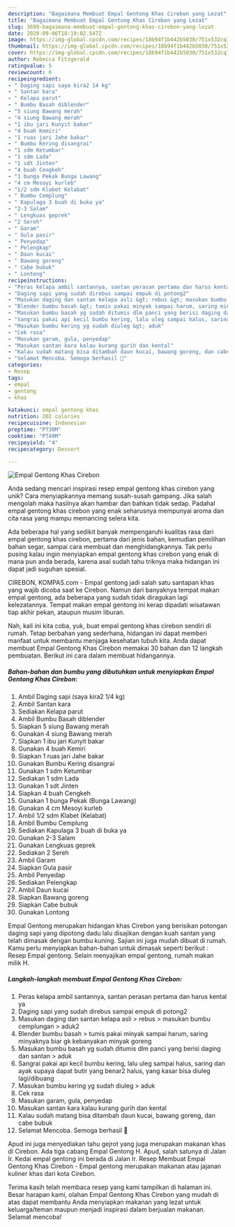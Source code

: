 ```yaml
---
description: "Bagaimana Membuat Empal Gentong Khas Cirebon yang Lezat"
title: "Bagaimana Membuat Empal Gentong Khas Cirebon yang Lezat"
slug: 3699-bagaimana-membuat-empal-gentong-khas-cirebon-yang-lezat
date: 2020-09-06T18:19:02.547Z
image: https://img-global.cpcdn.com/recipes/18b94f1b442b5030/751x532cq70/empal-gentong-khas-cirebon-foto-resep-utama.jpg
thumbnail: https://img-global.cpcdn.com/recipes/18b94f1b442b5030/751x532cq70/empal-gentong-khas-cirebon-foto-resep-utama.jpg
cover: https://img-global.cpcdn.com/recipes/18b94f1b442b5030/751x532cq70/empal-gentong-khas-cirebon-foto-resep-utama.jpg
author: Rebecca Fitzgerald
ratingvalue: 5
reviewcount: 6
recipeingredient:
- " Daging sapi saya kira2 14 kg"
- " Santan kara"
- " Kelapa parut"
- " Bumbu Basah diblender"
- "5 siung Bawang merah"
- "4 siung Bawang merah"
- "1 ibu jari Kunyit bakar"
- "4 buah Kemiri"
- "1 ruas jari Jahe bakar"
- " Bumbu Kering disangrai"
- "1 sdm Ketumbar"
- "1 sdm Lada"
- "1 sdt Jinten"
- "4 buah Cengkeh"
- "1 bunga Pekak Bunga Lawang"
- "4 cm Mesoyi kurleb"
- "1/2 sdm Klabet Kelabat"
- " Bumbu Cemplung"
- " Kapulaga 3 buah di buka ya"
- "2-3 Salam"
- " Lengkuas geprek"
- "2 Sereh"
- " Garam"
- " Gula pasir"
- " Penyedap"
- " Pelengkap"
- " Daun kucai"
- " Bawang goreng"
- " Cabe bubuk"
- " Lontong"
recipeinstructions:
- "Peras kelapa ambil santannya, santan perasan pertama dan harus kental ya"
- "Daging sapi yang sudah direbus sampai empuk di potong2"
- "Masukan daging dan santan kelapa asli &gt; rebus &gt; masukan bumbu cemplungan &gt; aduk2"
- "Blender bumbu basah &gt; tumis pakai minyak sampai harum, saring minyaknya biar gk kebanyakan minyak goreng"
- "Masukan bumbu basah yg sudah ditumis dlm panci yang berisi daging dan santan &gt; aduk"
- "Sangrai pakai api kecil bumbu kering, lalu uleg sampai halus, saring dan ayak supaya dapat butir yang benar2 halus, yang kasar bisa diuleg lagi/dibuang"
- "Masukan bumbu kering yg sudah diuleg &gt; aduk"
- "Cek rasa"
- "Masukan garam, gula, penyedap"
- "Masukan santan kara kalau kurang gurih dan kental"
- "Kalau sudah matang bisa ditambah daun kucai, bawang goreng, dan cabe bubuk"
- "Selamat Mencoba. Semoga berhasil 🙂"
categories:
- Resep
tags:
- empal
- gentong
- khas

katakunci: empal gentong khas 
nutrition: 202 calories
recipecuisine: Indonesian
preptime: "PT30M"
cooktime: "PT49M"
recipeyield: "4"
recipecategory: Dessert

---
```



![Empal Gentong Khas Cirebon](https://img-global.cpcdn.com/recipes/18b94f1b442b5030/751x532cq70/empal-gentong-khas-cirebon-foto-resep-utama.jpg)

Anda sedang mencari inspirasi resep empal gentong khas cirebon yang unik? Cara menyiapkannya memang susah-susah gampang. Jika salah mengolah maka hasilnya akan hambar dan bahkan tidak sedap. Padahal empal gentong khas cirebon yang enak seharusnya mempunyai aroma dan cita rasa yang mampu memancing selera kita.

Ada beberapa hal yang sedikit banyak mempengaruhi kualitas rasa dari empal gentong khas cirebon, pertama dari jenis bahan, kemudian pemilihan bahan segar, sampai cara membuat dan menghidangkannya. Tak perlu pusing kalau ingin menyiapkan empal gentong khas cirebon yang enak di mana pun anda berada, karena asal sudah tahu triknya maka hidangan ini dapat jadi suguhan spesial.

CIREBON, KOMPAS.com - Empal gentong jadi salah satu santapan khas yang wajib dicoba saat ke Cirebon. Namun dari banyaknya tempat makan empal gentong, ada beberapa yang sudah tidak diragukan lagi kelezatannya. Tempat makan empal gentong ini kerap dipadati wisatawan tiap akhir pekan, ataupun musim liburan.


Nah, kali ini kita coba, yuk, buat empal gentong khas cirebon sendiri di rumah. Tetap berbahan yang sederhana, hidangan ini dapat memberi manfaat untuk membantu menjaga kesehatan tubuh kita. Anda dapat membuat Empal Gentong Khas Cirebon memakai 30 bahan dan 12 langkah pembuatan. Berikut ini cara dalam membuat hidangannya.

<!--inarticleads1-->

##### Bahan-bahan dan bumbu yang dibutuhkan untuk menyiapkan Empal Gentong Khas Cirebon:

1. Ambil  Daging sapi (saya kira2 1/4 kg)
1. Ambil  Santan kara
1. Sediakan  Kelapa parut
1. Ambil  Bumbu Basah diblender
1. Siapkan 5 siung Bawang merah
1. Gunakan 4 siung Bawang merah
1. Siapkan 1 ibu jari Kunyit bakar
1. Gunakan 4 buah Kemiri
1. Siapkan 1 ruas jari Jahe bakar
1. Gunakan  Bumbu Kering disangrai
1. Gunakan 1 sdm Ketumbar
1. Sediakan 1 sdm Lada
1. Gunakan 1 sdt Jinten
1. Siapkan 4 buah Cengkeh
1. Gunakan 1 bunga Pekak (Bunga Lawang)
1. Gunakan 4 cm Mesoyi kurleb
1. Ambil 1/2 sdm Klabet (Kelabat)
1. Ambil  Bumbu Cemplung
1. Sediakan  Kapulaga 3 buah di buka ya
1. Gunakan 2-3 Salam
1. Gunakan  Lengkuas geprek
1. Sediakan 2 Sereh
1. Ambil  Garam
1. Siapkan  Gula pasir
1. Ambil  Penyedap
1. Sediakan  Pelengkap
1. Ambil  Daun kucai
1. Siapkan  Bawang goreng
1. Siapkan  Cabe bubuk
1. Gunakan  Lontong


Empal Gentong merupakan hidangan khas Cirebon yang berisikan potongan daging sapi yang dipotong dadu lalu disajikan dengan kuah santan yang telah dimasak dengan bumbu kuning. Sajian ini juga mudah dibuat di rumah. Kamu perlu menyiapkan bahan-bahan untuk dimasak seperti berikut : Resep Empal gentong. Selain menyajikan empal gentong, rumah makan milik H. 

<!--inarticleads2-->

##### Langkah-langkah membuat Empal Gentong Khas Cirebon:

1. Peras kelapa ambil santannya, santan perasan pertama dan harus kental ya
1. Daging sapi yang sudah direbus sampai empuk di potong2
1. Masukan daging dan santan kelapa asli &gt; rebus &gt; masukan bumbu cemplungan &gt; aduk2
1. Blender bumbu basah &gt; tumis pakai minyak sampai harum, saring minyaknya biar gk kebanyakan minyak goreng
1. Masukan bumbu basah yg sudah ditumis dlm panci yang berisi daging dan santan &gt; aduk
1. Sangrai pakai api kecil bumbu kering, lalu uleg sampai halus, saring dan ayak supaya dapat butir yang benar2 halus, yang kasar bisa diuleg lagi/dibuang
1. Masukan bumbu kering yg sudah diuleg &gt; aduk
1. Cek rasa
1. Masukan garam, gula, penyedap
1. Masukan santan kara kalau kurang gurih dan kental
1. Kalau sudah matang bisa ditambah daun kucai, bawang goreng, dan cabe bubuk
1. Selamat Mencoba. Semoga berhasil 🙂


Apud ini juga menyediakan tahu gejrot yang juga merupakan makanan khas di Cirebon. Ada tiga cabang Empal Gentong H. Apud, salah satunya di Jalan Ir. Kedai empal gentong ini berada di Jalan Ir. Resep Membuat Empal Gentong Khas Cirebon - Empal gentong merupakan makanan atau jajanan kuliner khas dari kota Cirebon. 

Terima kasih telah membaca resep yang kami tampilkan di halaman ini. Besar harapan kami, olahan Empal Gentong Khas Cirebon yang mudah di atas dapat membantu Anda menyiapkan makanan yang lezat untuk keluarga/teman maupun menjadi inspirasi dalam berjualan makanan. Selamat mencoba!
